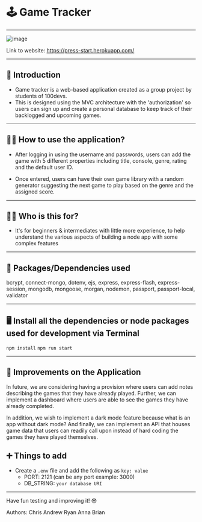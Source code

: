 # 🕹 Game Tracker

---
![image](https://user-images.githubusercontent.com/102194829/188749425-c9788e22-9e39-4ff5-a81c-4d0bbed32a04.png)

Link to website: https://press-start.herokuapp.com/ 

---
## 👋  Introduction
- Game tracker is a web-based application created as a group project by students of 100devs.
- This is designed using the MVC architecture with the 'authorization' so users can sign up and create a personal database to keep track of their backlogged and upcoming games. 

---
## 👩‍🏫  How to use the application? 
- After logging in using the username and passwords, users can add the game with 5 different properties including title, console, genre, rating and the default user ID.

- Once entered, users can have their own game library with a random generator suggesting the next game to play based on the genre and the assigned score.

---
## 🤷‍♂️  Who is this for? 

- It's for beginners & intermediates with little more experience, to help understand the various aspects of building a node app with some complex features

---

## 💪  Packages/Dependencies used 

bcrypt, connect-mongo, dotenv, ejs, express, express-flash, express-session, mongodb, mongoose, morgan, nodemon, passport, passport-local, validator

---

## 🖥  Install all the dependencies or node packages used for development via Terminal

`npm install` 
`npm run start`

---

## 🔨  Improvements on the Application

In future, we are considering having a provision where users can add notes describing the games that they have 
already played. Further, we can implement a dashboard where users are able to see the games they have already completed.

In addition, we wish to implement a dark mode feature because what is an app without dark mode? And finally, we can implement an API that houses game data that users can readily call upon instead of hard coding the games they have played themselves.

## ➕  Things to add

- Create a `.env` file and add the following as `key: value` 
  - PORT: 2121 (can be any port example: 3000) 
  - DB_STRING: `your database URI` 
 ---
 
 Have fun testing and improving it! 😎


Authors:
Chris
Andrew
Ryan
Anna
Brian
